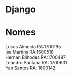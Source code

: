 # Django

# Nomes
Lucas Almeida RA:1700195<br/>
Isa Martins RA:1600518<br/>
Hernan Bilhodes RA:1700487<br/>
Leandro Santana RA: 1700631<br/>
Yan Santos RA: 1600142<br/>
